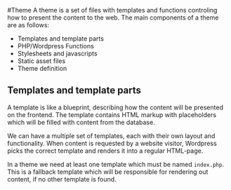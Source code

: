 #Theme
A theme is a set of files with templates and functions controling how to present the content to the web. The main components of a theme are as follows:

- Templates and template parts
- PHP/Wordpress Functions
- Stylesheets and javascripts
- Static asset files
- Theme definition

## Templates and template parts

A template is like a blueprint, describing how the content will be presented on the frontend. The template contains HTML markup with placeholders which will be filled with content from the database.

We can have a multiple set of templates, each with their own layout and functionality. When content is requested by a website visitor, Wordpress picks the correct template and renders it into a regular HTML-page.

In a theme we need at least one template which must be named `index.php`. This is a fallback template which will be responsible for rendering out content, if no other template is found.


